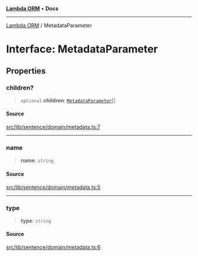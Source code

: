 [**Lambda ORM**](../README.md) • **Docs**

***

[Lambda ORM](../README.md) / MetadataParameter

# Interface: MetadataParameter

## Properties

### children?

> `optional` **children**: [`MetadataParameter`](MetadataParameter.md)[]

#### Source

[src/lib/sentence/domain/metadata.ts:7](https://github.com/lambda-orm/lambdaorm-base/blob/1d2abad50f28511cd0e6125c8c883a452d54160f/src/lib/sentence/domain/metadata.ts#L7)

***

### name

> **name**: `string`

#### Source

[src/lib/sentence/domain/metadata.ts:5](https://github.com/lambda-orm/lambdaorm-base/blob/1d2abad50f28511cd0e6125c8c883a452d54160f/src/lib/sentence/domain/metadata.ts#L5)

***

### type

> **type**: `string`

#### Source

[src/lib/sentence/domain/metadata.ts:6](https://github.com/lambda-orm/lambdaorm-base/blob/1d2abad50f28511cd0e6125c8c883a452d54160f/src/lib/sentence/domain/metadata.ts#L6)
